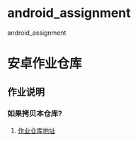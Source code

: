 # android_assignment
android_assignment

# 安卓作业仓库
## 作业说明
### 如果拷贝本仓库?
1. [作业仓库地址](https://github.com/jacklisp/android_assignment) 

